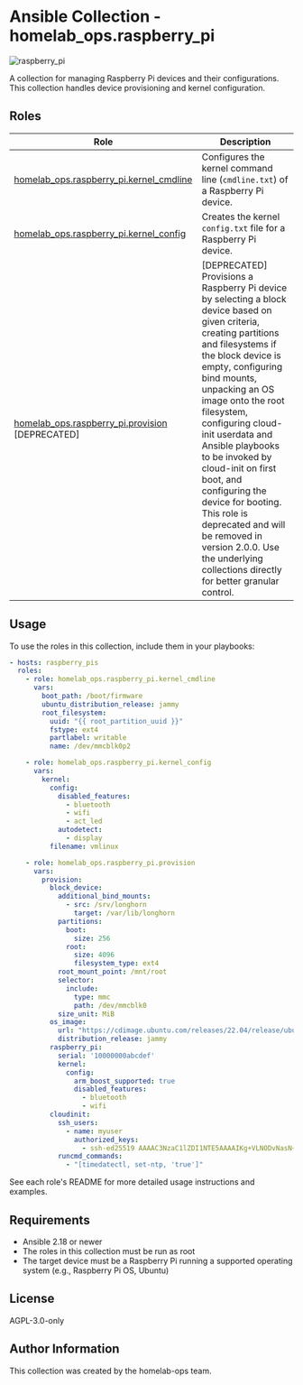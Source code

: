 # Ansible Collection - homelab_ops.raspberry_pi

![raspberry_pi](https://github.com/ppat/homelab-ops-ansible/actions/workflows/test-raspberry_pi.yaml/badge.svg)

A collection for managing Raspberry Pi devices and their configurations. This collection handles device provisioning and kernel configuration.

## Roles

| Role | Description |
| --- | --- |
| [homelab_ops.raspberry_pi.kernel_cmdline](roles/kernel_cmdline/) | Configures the kernel command line (`cmdline.txt`) of a Raspberry Pi device. |
| [homelab_ops.raspberry_pi.kernel_config](roles/kernel_config/) | Creates the kernel `config.txt` file for a Raspberry Pi device. |
| [homelab_ops.raspberry_pi.provision](roles/provision/) [DEPRECATED] | [DEPRECATED] Provisions a Raspberry Pi device by selecting a block device based on given criteria, creating partitions and filesystems if the block device is empty, configuring bind mounts, unpacking an OS image onto the root filesystem, configuring cloud-init userdata and Ansible playbooks to be invoked by cloud-init on first boot, and configuring the device for booting. This role is deprecated and will be removed in version 2.0.0. Use the underlying collections directly for better granular control. |

## Usage

To use the roles in this collection, include them in your playbooks:

```yaml
- hosts: raspberry_pis
  roles:
    - role: homelab_ops.raspberry_pi.kernel_cmdline
      vars:
        boot_path: /boot/firmware
        ubuntu_distribution_release: jammy
        root_filesystem:
          uuid: "{{ root_partition_uuid }}"
          fstype: ext4
          partlabel: writable
          name: /dev/mmcblk0p2

    - role: homelab_ops.raspberry_pi.kernel_config
      vars:
        kernel:
          config:
            disabled_features:
              - bluetooth
              - wifi
              - act_led
            autodetect:
              - display
          filename: vmlinux

    - role: homelab_ops.raspberry_pi.provision
      vars:
        provision:
          block_device:
            additional_bind_mounts:
              - src: /srv/longhorn
                target: /var/lib/longhorn
            partitions:
              boot:
                size: 256
              root:
                size: 4096
                filesystem_type: ext4
            root_mount_point: /mnt/root
            selector:
              include:
                type: mmc
                path: /dev/mmcblk0
            size_unit: MiB
          os_image:
            url: "https://cdimage.ubuntu.com/releases/22.04/release/ubuntu-22.04-preinstalled-server-arm64+raspi.img.xz"
            distribution_release: jammy
          raspberry_pi:
            serial: '10000000abcdef'
            kernel:
              config:
                arm_boost_supported: true
                disabled_features:
                  - bluetooth
                  - wifi
          cloudinit:
            ssh_users:
              - name: myuser
                authorized_keys:
                  - ssh-ed25519 AAAAC3NzaC1lZDI1NTE5AAAAIKg+VLNODvNasN+qJYnSdRdw4X/rhZ9Wfn3BzSRVTn2W myuser@example.com
            runcmd_commands:
              - "[timedatectl, set-ntp, 'true']"
```

See each role's README for more detailed usage instructions and examples.

## Requirements

- Ansible 2.18 or newer
- The roles in this collection must be run as root
- The target device must be a Raspberry Pi running a supported operating system (e.g., Raspberry Pi OS, Ubuntu)

## License

AGPL-3.0-only

## Author Information

This collection was created by the homelab-ops team.
